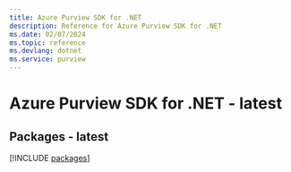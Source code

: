 ```yaml
---
title: Azure Purview SDK for .NET
description: Reference for Azure Purview SDK for .NET
ms.date: 02/07/2024
ms.topic: reference
ms.devlang: dotnet
ms.service: purview
---
```

# Azure Purview SDK for .NET - latest
## Packages - latest
[!INCLUDE [packages](purview-index.md)]